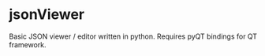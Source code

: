 # jsonViewer

Basic JSON viewer / editor written in python. 
Requires pyQT bindings for QT framework.
